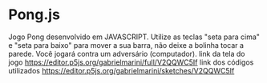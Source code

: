 # Pong.js
Jogo Pong desenvolvido em JAVASCRIPT.
Utilize as teclas "seta para cima" e "seta para baixo" para mover a sua barra, não deixe a bolinha tocar a parede.
Você jogará contra um adversário (computador).
link da tela do jogo https://editor.p5js.org/gabrielmarini/full/V2QQWC5If
link dos códigos utilizados https://editor.p5js.org/gabrielmarini/sketches/V2QQWC5If
